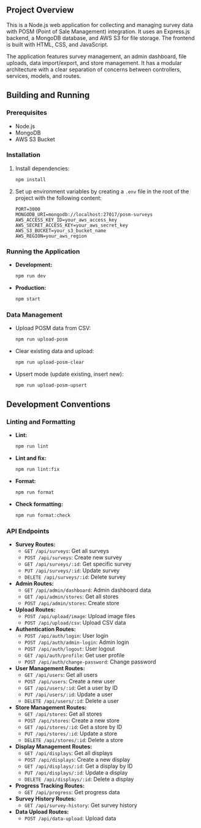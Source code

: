 ## Project Overview

This is a Node.js web application for collecting and managing survey data with POSM (Point of Sale Management) integration. It uses an Express.js backend, a MongoDB database, and AWS S3 for file storage. The frontend is built with HTML, CSS, and JavaScript.

The application features survey management, an admin dashboard, file uploads, data import/export, and store management. It has a modular architecture with a clear separation of concerns between controllers, services, models, and routes.

## Building and Running

### Prerequisites

- Node.js
- MongoDB
- AWS S3 Bucket

### Installation

1.  Install dependencies:
    ```bash
    npm install
    ```
2.  Set up environment variables by creating a `.env` file in the root of the project with the following content:
    ```
    PORT=3000
    MONGODB_URI=mongodb://localhost:27017/posm-surveys
    AWS_ACCESS_KEY_ID=your_aws_access_key
    AWS_SECRET_ACCESS_KEY=your_aws_secret_key
    AWS_S3_BUCKET=your_s3_bucket_name
    AWS_REGION=your_aws_region
    ```

### Running the Application

- **Development:**
  ```bash
  npm run dev
  ```
- **Production:**
  ```bash
  npm start
  ```

### Data Management

- Upload POSM data from CSV:
  ```bash
  npm run upload-posm
  ```
- Clear existing data and upload:
  ```bash
  npm run upload-posm-clear
  ```
- Upsert mode (update existing, insert new):
  ```bash
  npm run upload-posm-upsert
  ```

## Development Conventions

### Linting and Formatting

- **Lint:**
  ```bash
  npm run lint
  ```
- **Lint and fix:**
  ```bash
  npm run lint:fix
  ```
- **Format:**
  ```bash
  npm run format
  ```
- **Check formatting:**
  ```bash
  npm run format:check
  ```

### API Endpoints

- **Survey Routes:**
  - `GET /api/surveys`: Get all surveys
  - `POST /api/surveys`: Create new survey
  - `GET /api/surveys/:id`: Get specific survey
  - `PUT /api/surveys/:id`: Update survey
  - `DELETE /api/surveys/:id`: Delete survey
- **Admin Routes:**
  - `GET /api/admin/dashboard`: Admin dashboard data
  - `GET /api/admin/stores`: Get all stores
  - `POST /api/admin/stores`: Create store
- **Upload Routes:**
  - `POST /api/upload/image`: Upload image files
  - `POST /api/upload/csv`: Upload CSV data
- **Authentication Routes:**
  - `POST /api/auth/login`: User login
  - `POST /api/auth/admin-login`: Admin login
  - `POST /api/auth/logout`: User logout
  - `GET /api/auth/profile`: Get user profile
  - `POST /api/auth/change-password`: Change password
- **User Management Routes:**
  - `GET /api/users`: Get all users
  - `POST /api/users`: Create a new user
  - `GET /api/users/:id`: Get a user by ID
  - `PUT /api/users/:id`: Update a user
  - `DELETE /api/users/:id`: Delete a user
- **Store Management Routes:**
  - `GET /api/stores`: Get all stores
  - `POST /api/stores`: Create a new store
  - `GET /api/stores/:id`: Get a store by ID
  - `PUT /api/stores/:id`: Update a store
  - `DELETE /api/stores/:id`: Delete a store
- **Display Management Routes:**
  - `GET /api/displays`: Get all displays
  - `POST /api/displays`: Create a new display
  - `GET /api/displays/:id`: Get a display by ID
  - `PUT /api/displays/:id`: Update a display
  - `DELETE /api/displays/:id`: Delete a display
- **Progress Tracking Routes:**
  - `GET /api/progress`: Get progress data
- **Survey History Routes:**
  - `GET /api/survey-history`: Get survey history
- **Data Upload Routes:**
  - `POST /api/data-upload`: Upload data
